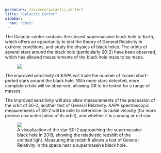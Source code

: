```yaml
---
permalink: /science/galactic_center/
title: "Galactic Center"
sidebar:
  nav: "docs"
---
```



The Galactic center contains the closest supermassive black hole to Earth, which offers an opportunity to test the theory of General Relativity in extreme conditions, and study the physics of black holes. The orbits of several stars around the black hole (particularly S0-2) have been observed, which has allowed measurements of the black hole mass to be made.

<figure class="half">
    <a href="{{ site.url }}{{ site.baseurl }}/assets/images/gc_orbits_2.png">
        <img src="{{ site.url }}{{ site.baseurl }}/assets/images/gc_orbits_2.png">
    </a>
</figure>

<!--     <figcaption>The orbits of stars around the central supermassive black hole of the Milky Way.</figcaption>-->

The improved sensitivity of KAPA will triple the number of known short-period stars around the black hole. With more stars detected, more complete orbits will be observed, allowing GR to be tested for a range of masses.

The improved sensitivity will also allow measurements of the precession of the orbit of S0-2, another test of General Relativity.  KAPA spectroscopic measurements of S0-2 will be able to determine its radial velocity (for more precise characterization of its orbit), and whether it is a young or old star.

<!-- Reduce uncertainty in distance to black hole - important ruler for whole galaxy.
paradox of youth, missing cusp -->

<figure class="half">
    <a href="{{ site.url }}{{ site.baseurl }}/assets/images/gc_relativity.png">
        <img src="{{ site.url }}{{ site.baseurl }}/assets/images/gc_relativity.png">
    </a>
    <figcaption>A visualization of the star S0-2 approaching the supermassive black hole in 2018, showing the relativistic redshift of the emitted light. Measuring this redshift allows a test of General Relativity in the space near a supermassive black hole.</figcaption>
</figure>